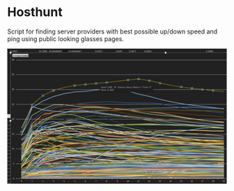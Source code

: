 # Hosthunt

Script for finding server providers with best possible up/down speed and ping using public looking glasses pages.

![chart](./assets/chart.png)
